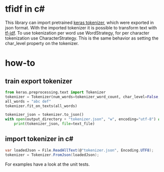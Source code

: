 # tfidf in c#

This library can import pretrained [keras tokenizer](https://keras.io/preprocessing/text/), which were exported in json format. With the imported tokenizer it is possible to transform text with [tf-idf](https://en.wikipedia.org/wiki/Tf-idf).
To use tokenization per word use WordStrategy, for per character tokenization use CharacterStrategy. This is the same behavior as setting the char_level property on the tokenizer.

# how-to
## train export tokenizer
```python
from keras.preprocessing.text import Tokenizer
tokenizer = Tokenizer(num_words=tokenizer_word_count, char_level=False, filters='', split=' ')
all_words = "abc def"
tokenizer.fit_on_texts(all_words)

tokenizer_json = tokenizer.to_json()
with open(output_directory + "tokenizer.json", "w", encoding="utf-8") as text_file:
    print(tokenizer_json, file=text_file)
```
## import tokenizer in c#
```csharp
var loadedJson = File.ReadAllText(@"tokenizer.json", Encoding.UTF8);
tokenizer = Tokenizer.FromJson(loadedJson);
```

For examples have a look at the unit tests.

